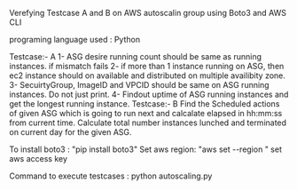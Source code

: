 Verefying Testcase A and B on AWS autoscalin group using Boto3 and AWS CLI

programing language used : Python

Testcase:- A
  1- ASG desire running count should be same as running instances. if mismatch fails
  2- if more than 1 instance running on ASG, then ec2 instance should on available and distributed on multiple availibity zone.
  3- SecuirtyGroup, ImageID and VPCID should be same on ASG running instances. Do not just print.
  4- Findout uptime of ASG running instances and get the longest running instance.
Testcase:- B
  Find the Scheduled actions of given ASG which is going to run next and calcalate elapsed in hh:mm:ss from current time.
  Calculate total number instances lunched and terminated on current day for the given ASG.

To install boto3 : "pip install boto3"
Set aws region: "aws set --region <region-name>"
set aws access key

Command to execute testcases : python autoscaling.py
